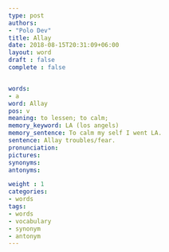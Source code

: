 ```yaml
---
type: post
authors:
- "Polo Dev"
title: Allay
date: 2018-08-15T20:31:09+06:00
layout: word
draft : false
complete : false


words:
- a
word: Allay
pos: v
meaning: to lessen; to calm;
memory_keyword: LA (los angels)
memory_sentence: To calm my self I went LA.
sentence: Allay troubles/fear.
pronunciation:
pictures:
synonyms:
antonyms:

weight : 1
categories:
- words
tags:
- words
- vocabulary
- synonym
- antonym
---
```

